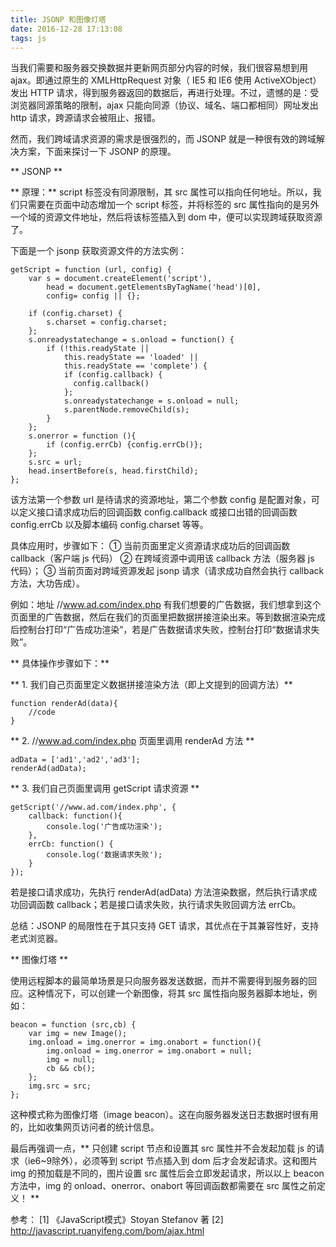 ```yaml
---
title: JSONP 和图像灯塔
date: 2016-12-28 17:13:08
tags: js
---
```


当我们需要和服务器交换数据并更新网页部分内容的时候，我们很容易想到用 ajax。即通过原生的 XMLHttpRequest 对象（ IE5 和 IE6 使用 ActiveXObject）发出 HTTP 请求，得到服务器返回的数据后，再进行处理。不过，遗憾的是：受浏览器同源策略的限制，ajax 只能向同源（协议、域名、端口都相同）网址发出 http 请求，跨源请求会被阻止、报错。

<!-- more -->

然而，我们跨域请求资源的需求是很强烈的，而 JSONP 就是一种很有效的跨域解决方案，下面来探讨一下 JSONP 的原理。

** JSONP **

** 原理：** script 标签没有同源限制，其 src 属性可以指向任何地址。所以，我们只需要在页面中动态增加一个 script 标签，并将标签的 src 属性指向的是另外一个域的资源文件地址，然后将该标签插入到 dom 中，便可以实现跨域获取资源了。

下面是一个 jsonp 获取资源文件的方法实例：
```
getScript = function (url, config) {
    var s = document.createElement('script'),
        head = document.getElementsByTagName('head')[0],
        config= config || {};

    if (config.charset) {
        s.charset = config.charset;
    };
    s.onreadystatechange = s.onload = function() {
        if (!this.readyState || 
            this.readyState == 'loaded' || 
            this.readyState == 'complete') {
            if (config.callback) {
              config.callback()
            };
            s.onreadystatechange = s.onload = null;
            s.parentNode.removeChild(s);
        }
    };
    s.onerror = function (){
        if (config.errCb) {config.errCb()};
    };
    s.src = url;
    head.insertBefore(s, head.firstChild);
};
```

该方法第一个参数 url 是待请求的资源地址，第二个参数 config 是配置对象，可以定义接口请求成功后的回调函数 config.callback 或接口出错的回调函数 config.errCb 以及脚本编码 config.charset 等等。

具体应用时，步骤如下：
① 当前页面里定义资源请求成功后的回调函数 callback（客户端 js 代码）
② 在跨域资源中调用该 callback 方法（服务器 js 代码）；
③ 当前页面对跨域资源发起 jsonp 请求（请求成功自然会执行 callback 方法，大功告成）。

例如：地址 //www.ad.com/index.php 有我们想要的广告数据，我们想拿到这个页面里的广告数据，然后在我们的页面里把数据拼接渲染出来。等到数据渲染完成后控制台打印“广告成功渲染”，若是广告数据请求失败，控制台打印“数据请求失败”。

** 具体操作步骤如下：**

** 1. 我们自己页面里定义数据拼接渲染方法（即上文提到的回调方法）**
```
function renderAd(data){
    //code
}
```

** 2. //www.ad.com/index.php 页面里调用 renderAd 方法 **
```
adData = ['ad1','ad2','ad3'];
renderAd(adData);
```

** 3. 我们自己页面里调用 getScript 请求资源 **
```
getScript('//www.ad.com/index.php', {
    callback: function(){
        console.log('广告成功渲染');
    },
    errCb: function() {
        console.log('数据请求失败');
    }
});
```

若是接口请求成功，先执行 renderAd(adData) 方法渲染数据，然后执行请求成功回调函数 callback；若是接口请求失败，执行请求失败回调方法 errCb。

总结：JSONP 的局限性在于其只支持 GET 请求，其优点在于其兼容性好，支持老式浏览器。

** 图像灯塔 **

使用远程脚本的最简单场景是只向服务器发送数据，而并不需要得到服务器的回应。这种情况下，可以创建一个新图像，将其 src 属性指向服务器脚本地址，例如：
```
beacon = function (src,cb) {
    var img = new Image();
    img.onload = img.onerror = img.onabort = function(){
        img.onload = img.onerror = img.onabort = null;
        img = null;
        cb && cb();
    };
    img.src = src;
};
```
这种模式称为图像灯塔（image beacon）。这在向服务器发送日志数据时很有用的，比如收集网页访问者的统计信息。

最后再强调一点，** 只创建 script 节点和设置其 src 属性并不会发起加载 js 的请求（ie6~9除外），必须等到 script 节点插入到 dom 后才会发起请求。这和图片 img 的预加载是不同的，图片设置 src 属性后会立即发起请求，所以以上 beacon 方法中，img 的 onload、onerror、onabort 等回调函数都需要在 src 属性之前定义！ ** 

参考：
[1] 《JavaScript模式》Stoyan Stefanov 著
[2] http://javascript.ruanyifeng.com/bom/ajax.html




